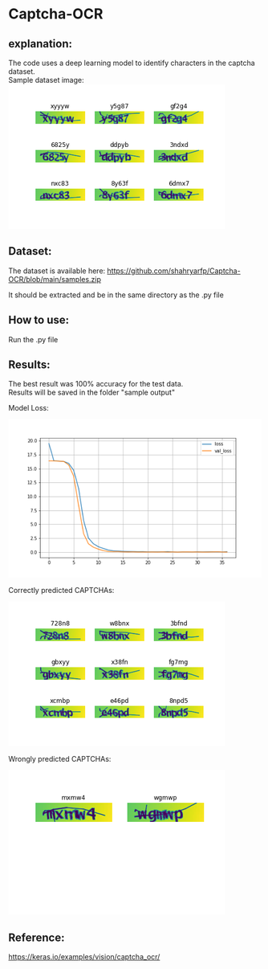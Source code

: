 # Captcha-OCR
## explanation:
The code uses a deep learning model to identify characters in the captcha dataset.<br>
Sample dataset image:<br>
![](./Readme_images/few_training_data.png)

## Dataset:
The dataset is available here:
https://github.com/shahryarfp/Captcha-OCR/blob/main/samples.zip

It should be extracted and be in the same directory as the .py file

## How to use:
Run the .py file

## Results:
The best result was 100% accuracy for the test data.<br>
Results will be saved in the folder "sample output"

Model Loss:

![](./Readme_images/model_loss.png)

Correctly predicted CAPTCHAs:

![](./Readme_images/correctly_predicted_data.png)

Wrongly predicted CAPTCHAs:

![](./Readme_images/wrongly_predicted_data.png)

## Reference:
https://keras.io/examples/vision/captcha_ocr/
